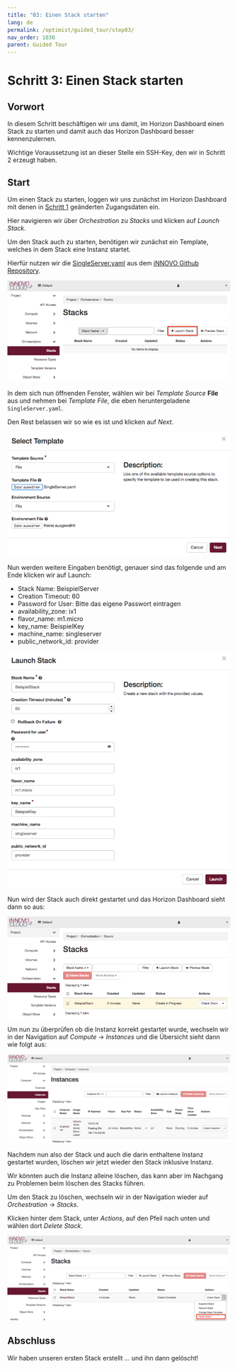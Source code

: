 ```yaml
---
title: "03: Einen Stack starten"
lang: de
permalink: /optimist/guided_tour/step03/
nav_order: 1030
parent: Guided Tour
---
```


Schritt 3: Einen Stack starten
==============================

Vorwort
-------

In diesem Schritt beschäftigen wir uns damit, im Horizon Dashboard
einen Stack zu starten und damit auch das Horizon Dashboard besser
kennenzulernen. 

Wichtige Voraussetzung ist an dieser Stelle ein SSH-Key, den wir in
Schritt 2 erzeugt haben.

Start
-----

Um einen Stack zu starten, loggen wir uns zunächst im Horizon Dashboard
mit denen in [Schritt 1](schritt01.md) geänderten Zugangsdaten ein. 

Hier navigieren wir über *Orchestration* zu *Stacks* und klicken auf *Launch
Stack*.

Um den Stack auch zu starten, benötigen wir zunächst ein Template,
welches in dem Stack eine Instanz startet.

Hierfür nutzen wir die [SingleServer.yaml](https://github.com/innovocloud/openstack_examples/blob/master/heat/templates/SingleServer/SingleServer.yaml) aus dem [iNNOVO Github Repository](https://github.com/innovocloud).

![](attachments/13536111.png)

In dem sich nun öffnenden Fenster, wählen wir bei *Template Source* 
**File** aus und nehmen bei *Template File*, die eben heruntergeladene
`SingleServer.yaml`. 

Den Rest belassen wir so wie es ist und klicken auf *Next*.

![](attachments/13536112.png)

Nun werden weitere Eingaben benötigt, genauer sind das folgende und am
Ende klicken wir auf Launch:

-   Stack Name: BeispielServer
-   Creation Timeout: 60
-   Password for User: Bitte das eigene Passwort eintragen
-   availability\_zone: ix1
-   flavor\_name: m1.micro
-   key\_name: BeispielKey
-   machine\_name: singleserver
-   public\_network\_id: provider

![](attachments/13536113.png)

Nun wird der Stack auch direkt gestartet und das Horizon Dashboard
sieht dann so aus:

![](attachments/13536114.png)

Um nun zu überprüfen ob die Instanz korrekt gestartet wurde, wechseln
wir in der Navigation auf *Compute* → *Instances* und die Übersicht sieht
dann wie folgt aus:

![](attachments/13536115.png)

Nachdem nun also der Stack und auch die darin enthaltene Instanz
gestartet wurden, löschen wir jetzt wieder den Stack inklusive Instanz.

Wir könnten auch die Instanz alleine löschen, das kann aber im Nachgang
zu Problemen beim löschen des Stacks führen. 

Um den Stack zu löschen, wechseln wir in der Navigation wieder auf
*Orchestration* → *Stacks*.

Klicken hinter dem Stack, unter *Actions*, auf den Pfeil nach unten und
wählen dort *Delete Stack*.

![](attachments/13536116.png)

Abschluss
---------

Wir haben unseren ersten Stack erstellt ... und ihn dann gelöscht!
